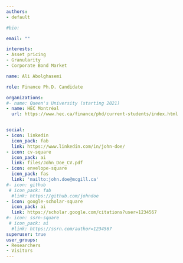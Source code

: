 ```yaml
---
authors:
- default

#bio:

email: ""

interests:
- Asset pricing
- Granularity
- Corporate Bond Market

name: Ali Abolghasemi

role: Finance Ph.D. Candidate

organizations:
#- name: Queen's University (starting 2021)
- name: HEC Montréal
  url: https://www.hec.ca/finance/phd/current-students/index.html


social:
- icon: linkedin
  icon_pack: fab
  link: https://www.linkedin.com/in/john-doe/
- icon: cv-square
  icon_pack: ai
  link: files/John_Doe_CV.pdf
- icon: envelope-square
  icon_pack: fas
  link: 'mailto:john.doe@mcgill.ca'
#- icon: github
 # icon_pack: fab
  #link: https://github.com/johndoe
- icon: google-scholar-square
  icon_pack: ai
  link: https://scholar.google.com/citations?user=1234567
#- icon: ssrn-square
 # icon_pack: ai
  #link: https://ssrn.com/author=1234567
superuser: true
user_groups:
- Researchers
- Visitors
---
```

